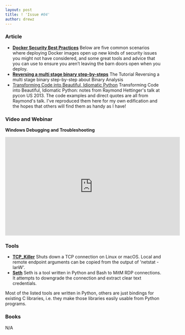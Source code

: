 ```yaml
---
layout: post
title: ! 'Issue #04'
author: drewz
---
```


### Article
- [**Docker Security Best Practices**](https://blog.sqreen.io/docker-security/) Below are five common scenarios where deploying Docker images open up new kinds of security issues you might not have considered, and some great tools and advice that you can use to ensure you aren’t leaving the barn doors open when you deploy.
- [**Reversing a multi stage binary step-by-steps**](https://0x00sec.org/t/tutorial-reversing-a-multi-stage-binary-step-by-step/2692) The Tutorial Reversing a multi stage binary step-by-step about Binary Analysis 
- [Transforming Code into Beautiful, Idiomatic Python](https://gist.github.com/JeffPaine/6213790) Transforming Code into Beautiful, Idiomatic Python: notes from Raymond Hettinger's talk at pycon US 2013. The code examples and direct quotes are all from Raymond's talk. I've reproduced them here for my own edification and the hopes that others will find them as handy as I have!


### Video and Webinar
**Windows Debugging and Troubleshooting**
<iframe width="560" height="315" src="https://www.youtube.com/embed/2rGS5fYGtJ4" frameborder="0" allowfullscreen></iframe>


### Tools

- [**TCP_Killer**](https://github.com/google/tcp_killer) Shuts down a TCP connection on Linux or macOS. Local and remote endpoint arguments can be copied from the output of 'netstat -lanW'.
- [**Seth**](https://github.com/SySS-Research/Seth) Seth is a tool written in Python and Bash to MitM RDP connections. It attempts to downgrade the connection and extract clear text credentials.

Most of the listed tools are written in Python, others are just bindings for existing C libraries, i.e. they make those libraries easily usable from Python programs.

### Books
N/A
